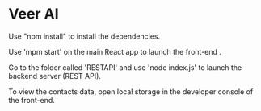 # Veer AI

Use "npm install" to install the dependencies.


Use 'mpm start' on the main React app to launch the front-end .


Go to the folder called 'RESTAPI' and use 'node index.js' to launch the backend server (REST API).


To view the contacts data, open local storage in the developer console of the front-end.
